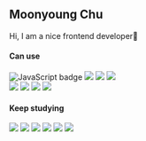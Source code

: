 ## Moonyoung Chu 
Hi, I am a nice frontend developer💪

#### Can use
<p>
  <img title="JavaScript" alt="JavaScript badge" src="https://img.shields.io/badge/ES6-JavaScript-FFCA28?style=flat-square&logo=javascript" />
  <img src="https://img.shields.io/badge/-React-61DAFB?style=flat-square&logo=React&logoColor=black" />
  <img src="https://img.shields.io/badge/Redux-593D88?style=flat-square&logo=redux&logoColor=white" />
  <img src="https://img.shields.io/badge/Node.js-339933?style=flat-square&logo=nodedotjs&logoColor=white" />
<!--   <img src="https://img.shields.io/badge/HTML-E34F26?style=flat-square&logo=HTML5&logoColor=white"/>
  <img src="https://img.shields.io/badge/CSS3-F68212?&logo=CSS3&logoColor=white"/>&nbsp
  <img src="https://img.shields.io/badge/Tailwind CSS-06B6D4?style=flat-square&logo=Tailwind CSS&logoColor=white"/>
  <img src="https://img.shields.io/badge/styled components-DB7093?style=flat-square&logo=styled-components&logoColor=white"/>
  <img src="https://img.shields.io/badge/Sass-CC6699?style=flat-square&logo=Sass&logoColor=white"/> -->
  <br/>
  <img src="https://img.shields.io/badge/Git/Github-F05032?&logo=Git&logoColor=white&style=flat-square"/></a> 
<!--   <img src="https://img.shields.io/badge/Sourcetree-0052CC?&logo=Sourcetree&logoColor=white&style=flat-square"/></a>  -->
  <img src="https://img.shields.io/badge/Jenkins-D24939?&logo=Jenkins&logoColor=white&style=flat-square"/></a> 
  <img src="https://img.shields.io/badge/Jira/Wiki-0052CC?&logo=Jira&logoColor=white&style=flat-square"/></a> 
<!--   <img src="https://img.shields.io/badge/VScode-007ACC?&logo=Visual Studio Code&logoColor=white&style=flat-square"/></a> 
  <img src="https://img.shields.io/badge/PyCharm-000000?&logo=PyCharm&logoColor=white&style=flat-square"/></a>  -->
  <img src="https://img.shields.io/badge/Postman-FF6C37?style=flat-square&logo=Postman&logoColor=white"/>
</p>

#### Keep studying
<p>
  <img src="https://img.shields.io/badge/-TypeScript-3178C6?logo=TypeScript&logoColor=white&style=flat-square" />
  <img src="https://img.shields.io/badge/-Next.js-black?logo=Next.js&logoColor=white&style=flat-square" />
  <img src="https://img.shields.io/badge/Express.js-000000?logo=express&logoColor=white&style=flat-square" />
  <img src="https://img.shields.io/badge/MongoDB-47A248?style=flat-square&logo=MongoDB&logoColor=white"/>
  <img src="https://img.shields.io/badge/Amazon AWS-232F3E?style=flat-square&logo=amazonaws&logoColor=white"/>
  <img src="https://img.shields.io/badge/React Native-61DAFB?style=flat-square&logo=React&logoColor=black" />
</p>
